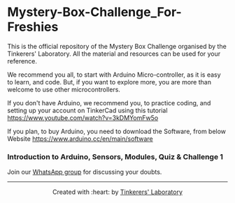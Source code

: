 # Mystery-Box-Challenge_For-Freshies
This is the official repository of the Mystery Box Challenge organised by the Tinkerers' Laboratory. All the material and resources can be used for your reference.

We recommend you all, to start with Arduino Micro-controller, as it is easy to learn, and code. But, if you want to explore more, you are more than welcome to use other microcontrollers.

If you don't have Arduino, we recommend you, to practice coding, and setting up your account on TinkerCad using this tutorial
https://www.youtube.com/watch?v=3kDMYomFw5o

If you plan, to buy Arduino, you need to download the Software, from below Website
https://www.arduino.cc/en/main/software

### Introduction to Arduino, Sensors, Modules, Quiz & Challenge 1



Join our [WhatsApp group](https://chat.whatsapp.com/Cdz5kd7npcg0lsmDHp5II5) for discussing your doubts.

***

<p align="center">Created with :heart: by <a href="https://www.tinkerers-lab.org/">Tinkerers' Laboratory</a></p>
